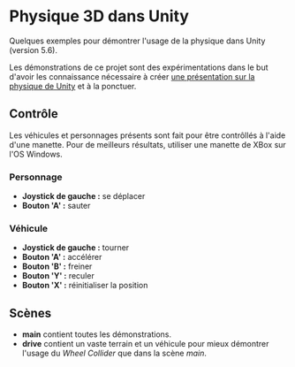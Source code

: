 # Physique 3D dans Unity
Quelques exemples pour démontrer l'usage de la physique dans Unity (version 5.6).

Les démonstrations de ce projet sont des expérimentations dans le but d'avoir les connaissance nécessaire à créer [une présentation sur la physique de Unity](https://docs.google.com/presentation/d/1cEp7v0rYgRKL1XR2oStYawRknT3foLZcdEpbUECgTGU/edit?usp=sharing) et à la ponctuer.


## Contrôle
Les véhicules et personnages présents sont fait pour être contrôllés à l'aide d'une manette. Pour de meilleurs résultats, utiliser une manette de XBox sur l'OS Windows.

### Personnage
- **Joystick de gauche :** se déplacer
- **Bouton 'A' :** sauter

### Véhicule
- **Joystick de gauche :** tourner
- **Bouton 'A' :** accélérer
- **Bouton 'B' :** freiner
- **Bouton 'Y' :** reculer
- **Bouton 'X' :** réinitialiser la position


## Scènes
- **main** contient toutes les démonstrations.
- **drive** contient un vaste terrain et un véhicule pour mieux démontrer l'usage du _Wheel Collider_ que dans la scène _main_.

